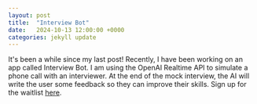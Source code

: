 ```yaml
---
layout: post
title:  "Interview Bot"
date:   2024-10-13 12:00:00 +0000
categories: jekyll update
---
```

It's been a while since my last post! Recently, I have been working on an app called Interview Bot. I am using the OpenAI Realtime API to simulate a phone call with an interviewer. At the end of the mock interview, the AI will write the user some feedback so they can improve their skills. Sign up for the waitlist [here](http://interview-bot-psi.vercel.app/).
